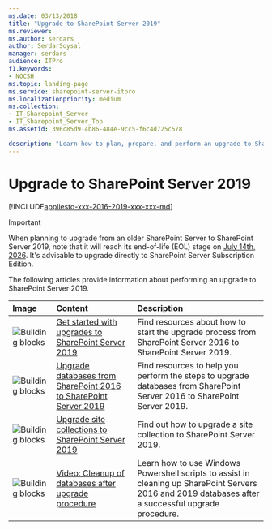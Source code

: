 ```yaml
---
ms.date: 03/13/2018
title: "Upgrade to SharePoint Server 2019"
ms.reviewer: 
ms.author: serdars
author: SerdarSoysal
manager: serdars
audience: ITPro
f1.keywords:
- NOCSH
ms.topic: landing-page
ms.service: sharepoint-server-itpro
ms.localizationpriority: medium
ms.collection:
- IT_Sharepoint_Server
- IT_Sharepoint_Server_Top
ms.assetid: 396c85d9-4b86-484e-9cc5-f6c4d725c578

description: "Learn how to plan, prepare, and perform an upgrade to SharePoint Server 2019."
---
```


# Upgrade to SharePoint Server 2019

[!INCLUDE[appliesto-xxx-2016-2019-xxx-xxx-md](../includes/appliesto-xxx-2016-2019-xxx-xxx-md.md)]

> [!IMPORTANT]
> When planning to upgrade from an older SharePoint Server to SharePoint Server 2019, note that it will reach its end-of-life (EOL) stage on [July 14th, 2026](/lifecycle/products/sharepoint-server-2019). It's advisable to upgrade directly to SharePoint Server Subscription Edition.  
  
The following articles provide information about performing an upgrade to SharePoint Server 2019.

|Image|**Content**|**Description**|
|:-----|:-----|:-----|
|![Building blocks](../media/mod_icon_buildingblock_M.png)|[Get started with upgrades to SharePoint Server 2019](get-started-with-upgrade-2019.md) <br/> |Find resources about how to start the upgrade process from SharePoint Server 2016 to SharePoint Server 2019.  <br/> |
|![Building blocks](../media/mod_icon_buildingblock_M.png)|[Upgrade databases from SharePoint 2016 to SharePoint Server 2019](upgrade-databases-2019.md) <br/> |Find resources to help you perform the steps to upgrade databases from SharePoint Server 2016 to SharePoint Server 2019.  <br/> |
|![Building blocks](../media/mod_icon_buildingblock_M.png)|[Upgrade site collections to SharePoint Server 2019](upgrade-a-site-collection-2019.md) <br/> |Find out how to upgrade a site collection to SharePoint Server 2019.  <br/> |
|![Building blocks](../media/mod_icon_buildingblock_M.png)|[Video: Cleanup of databases after upgrade procedure](video-cleanup-of-databases-after-upgrade-procedure.md) <br/> |Learn how to use Windows Powershell scripts to assist in cleaning up SharePoint Servers 2016 and 2019 databases after a successful upgrade procedure.  <br/> |
   


